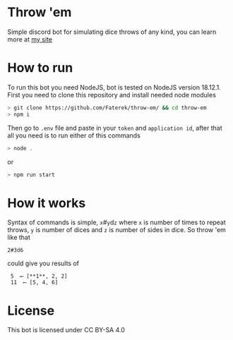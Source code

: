 # Throw 'em
Simple discord bot for simulating dice throws of any kind, you can learn more at [my site](https://fater.cf/project/dice-bot/)
# How to run
To run this bot you need NodeJS, bot is tested on NodeJS version 18.12.1.
First you need to clone this repository and install needed node modules

```sh
> git clone https://github.com/Faterek/throw-em/ && cd throw-em
> npm i
```

Then go to `.env` file and paste in your `token` and `application id`, after that all you need is to run either of this commands

```sh
> node .
```

or

```sh
> npm run start
```

# How it works
Syntax of commands is simple, `x`#`y`d`z` where `x` is number of times to repeat throws, `y` is number of dices and `z` is number of sides in dice.
So throw 'em like that
```
2#3d6
```
could give you results of
```
 5  ⟵ [**1**, 2, 2]
 11  ⟵ [5, 4, 6]
```

# License
This bot is licensed under CC BY-SA 4.0
